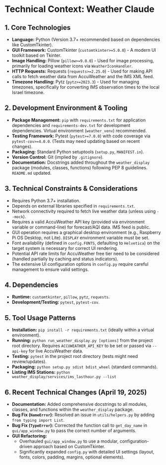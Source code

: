 # Technical Context: Weather Claude

## 1. Core Technologies

- **Language:** Python (Version 3.7+ recommended based on dependencies like CustomTkinter).
- **GUI Framework:** CustomTkinter (`customtkinter>=5.0.0`) - A modern UI toolkit based on Tkinter.
- **Image Handling:** Pillow (`pillow>=9.0.0`) - Used for image processing, primarily for loading weather icons via `WeatherIconHandler`.
- **HTTP Requests:** Requests (`requests>=2.25.0`) - Used for making API calls to fetch weather data from AccuWeather and the IMS XML feed.
- **Timezone Handling:** Pytz (`pytz>=2023.3`) - Used for managing timezones, specifically for converting IMS observation times to the local Israel timezone.

## 2. Development Environment & Tooling

- **Package Management:** `pip` with `requirements.txt` for application dependencies and `requirements-dev.txt` for development dependencies. Virtual environment (`weather_venv`) recommended.
- **Testing Framework:** Pytest (`pytest>=7.0.0`) with code coverage via `pytest-cov>=4.0.0`. (Tests may need updating based on recent changes).
- **Packaging:** Standard Python setuptools (`setup.py`, `MANIFEST.in`).
- **Version Control:** Git (implied by `.gitignore`).
- **Documentation:** Docstrings added throughout the `weather_display` package (modules, classes, functions) following PEP 8 guidelines. `README.md` updated.

## 3. Technical Constraints & Considerations

- Requires Python 3.7+ installation.
- Depends on external libraries specified in `requirements.txt`.
- Network connectivity required to fetch live weather data (unless using `--mock`).
- Requires a valid AccuWeather API key (provided via environment variable or command-line) for forecast/AQI data. IMS feed is public.
- GUI operation requires a graphical desktop environment (e.g., Raspberry Pi OS Desktop, not Lite). `DISPLAY` environment variable must be set.
- Font availability (defined in `config.FONTS`, defaulting to `Helvetica`) on the target system is necessary for correct UI rendering.
- Potential API rate limits for AccuWeather free tier need to be considered (handled partially by caching and status indicators).
- The extensive UI configuration options in `config.py` require careful management to ensure valid settings.

## 4. Dependencies

- **Runtime:** `customtkinter`, `pillow`, `pytz`, `requests`.
- **Development/Testing:** `pytest`, `pytest-cov`.

## 5. Tool Usage Patterns

- **Installation:** `pip install -r requirements.txt` (ideally within a virtual environment).
- **Running:** `python run_weather_display.py [options]` from the project root directory. Requires `ACCUWEATHER_API_KEY` to be set or passed via `--api-key` for live AccuWeather data.
- **Testing:** `pytest` in the project root directory (tests might need review/updates).
- **Packaging:** `python setup.py sdist bdist_wheel` (standard commands).
- **Listing IMS Stations:** `python weather_display/services/ims_lasthour.py --list`

## 6. Recent Technical Changes (April 19, 2025)

- **Documentation:** Added comprehensive docstrings to all modules, classes, and functions within the `weather_display` package.
- **Bug Fix (`NameError`):** Resolved an issue in `utils/helpers.py` by adding `from typing import List`.
- **Bug Fix (`TypeError`):** Corrected the function call to `get_day_name` in `gui/app_window.py` to pass the correct number of arguments.
- **GUI Refactoring:**
    - Overhauled `gui/app_window.py` to use a modular, configuration-driven approach based on CustomTkinter.
    - Significantly expanded `config.py` with detailed UI settings (layout, fonts, colors, padding, margins, optional elements).
